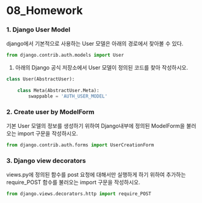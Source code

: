 # 08_Homework



### 1. Django User Model

django에서 기본적으로 사용하는 User 모델은 아래의 경로에서 찾아볼 수 있다.

```python
from django.contrib.auth.models import User
```

1) 아래의 Django 공식 저장소에서 User 모델이 정의된 코드를 찾아 작성하시오.

```python
class User(AbstractUser):
    
    class Meta(AbstractUser.Meta):
        swappable = 'AUTH_USER_MODEL'
```



### 2. Create user by ModelForm

기본 User 모델의 정보를 생성하기 위하여 Django내부에 정의된 ModelForm을 불러오는 import 구문을 작성하시오.

```python
from django.contrib.auth.forms import UserCreationForm
```



### 3. Django view decorators

views.py에 정의된 함수를 post 요청에 대해서만 실행하게 하기 위하여 추가하는 require_POST 함수를 불러오는 import 구문을 작성하시오.

```python
from django.views.decorators.http import require_POST
```

